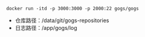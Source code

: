
```
docker run -itd -p 3000:3000 -p 2000:22 gogs/gogs  
```
- 仓库路径：/data/git/gogs-repositories
- 日志路径：/app/gogs/log
